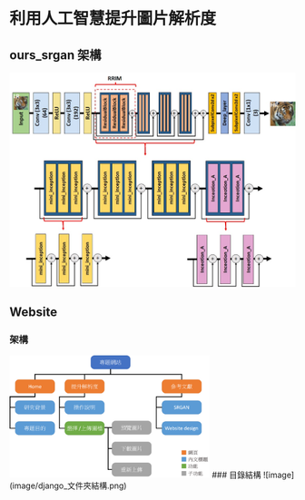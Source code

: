 # 利用人工智慧提升圖片解析度
## ours_srgan 架構
![image](image/G.jpg)
## Website
### 架構
<img src="https://github.com/ZhangYaowen-0107/Ours_Independent-study/blob/main/image/%E7%B6%B2%E9%A0%81%E6%9E%B6%E6%A7%8B%E5%9C%96.png" width="70%"/>
### 目錄結構
![image](image/django_文件夾結構.png)
